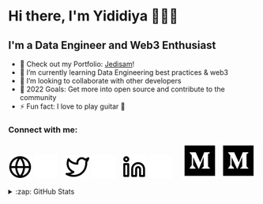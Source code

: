# Hi there, I'm Yididiya 👋👋👋 

## I'm a Data Engineer and Web3 Enthusiast

- 🔭 Check out my Portfolio: [Jedisam](https://jedisam.github.io/)!
- 🌱 I’m currently learning Data Engineering best practices & web3
- 👯 I’m looking to collaborate with other developers
- 🥅 2022 Goals: Get more into open source and contribute to the community
- ⚡ Fun fact: I love to play guitar 🎸

### Connect with me:

[![website](./img/globe-light.svg)](https://jedisam.github.io/)
[![website](./img/globe-dark.svg)](https://jedisam.github.io/#gh-dark-mode-only)
&nbsp;&nbsp;
[![website](./img/twitter-light.svg)](https://twitter.com/Yididya_Samuel#gh-light-mode-only)
[![website](./img/twitter-dark.svg)](https://twitter.com/Yididya_Samuel#gh-dark-mode-only)
&nbsp;&nbsp;
[![website](./img/linkedin-light.svg)](https://www.linkedin.com/in/yididya-samuel/#gh-light-mode-only)
[![website](./img/linkedin-dark.svg)](https://www.linkedin.com/in/yididya-samuel/#gh-dark-mode-only)
&nbsp;&nbsp;&nbsp;
[![website](./img/medium-light5.svg)](https://medium.com/@yidisam18#gh-light-mode-only)
[![website](./img/medium-light5.svg)](https://medium.com/@yidisam18#gh-dark-mode-only)
<!-- [![website](./img/medium-dark.svg)](https://medium.com/@yidisam18#gh-dark-mode-only) -->


<details>
  <summary>:zap: GitHub Stats</summary>

  <img align="left" alt="Yididiya's GitHub Stats" src="https://github-readme-stats.vercel.app/api?username=jedisam&show_icons=true&hide_border=false&title_color=ff652f&icon_color=FFE400&bg_color=09131B&text_color=ffffff&border_color=0c1a25" />

</details>

